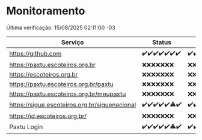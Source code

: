 # Monitoramento

Última verificação: 15/08/2025 02:11:00 -03

|Serviço|Status|Últimas 24h|
|---|---|---|
|https://github.com|<span title="2025-08-08: OK=22">✔️</span><span title="2025-08-09: OK=23">✔️</span><span title="2025-08-10: OK=22">✔️</span><span title="2025-08-11: OK=22">✔️</span><span title="2025-08-12: OK=23">✔️</span><span title="2025-08-13: OK=23">✔️</span><span title="2025-08-14: OK=4">✔️</span>|<span title="14/08/2025 02:12:00 -03 : 200">✔️</span><span title="14/08/2025 03:15:00 -03 : 200">✔️</span><span title="14/08/2025 04:12:00 -03 : 200">✔️</span><span title="14/08/2025 05:14:00 -03 : 200">✔️</span><span title="14/08/2025 06:13:00 -03 : 200">✔️</span><span title="14/08/2025 07:10:00 -03 : 200">✔️</span><span title="14/08/2025 08:08:00 -03 : 200">✔️</span><span title="14/08/2025 09:19:00 -03 : 200">✔️</span><span title="14/08/2025 10:28:00 -03 : 200">✔️</span><span title="14/08/2025 11:10:00 -03 : 200">✔️</span><span title="14/08/2025 12:10:00 -03 : 200">✔️</span><span title="14/08/2025 13:13:00 -03 : 200">✔️</span><span title="14/08/2025 14:09:00 -03 : 200">✔️</span><span title="14/08/2025 15:14:00 -03 : 200">✔️</span><span title="14/08/2025 16:09:00 -03 : 200">✔️</span><span title="14/08/2025 17:11:00 -03 : 200">✔️</span><span title="14/08/2025 18:09:00 -03 : 200">✔️</span><span title="14/08/2025 19:09:00 -03 : 200">✔️</span><span title="14/08/2025 20:09:00 -03 : 200">✔️</span><span title="14/08/2025 21:51:00 -03 : 200">✔️</span><span title="14/08/2025 23:45:00 -03 : 200">✔️</span><span title="15/08/2025 00:45:00 -03 : 200">✔️</span><span title="15/08/2025 01:21:00 -03 : 200">✔️</span><span title="15/08/2025 02:11:00 -03 : 200">✔️</span>|
|https://paxtu.escoteiros.org.br|<span title="2025-08-08: Falhas=22">❌</span><span title="2025-08-09: Falhas=23">❌</span><span title="2025-08-10: Falhas=22">❌</span><span title="2025-08-11: Falhas=22">❌</span><span title="2025-08-12: Falhas=23">❌</span><span title="2025-08-13: Falhas=23">❌</span><span title="2025-08-14: Falhas=4">❌</span>|<span title="14/08/2025 02:12:00 -03 : 403">❌</span><span title="14/08/2025 03:15:00 -03 : 403">❌</span><span title="14/08/2025 04:12:00 -03 : 403">❌</span><span title="14/08/2025 05:14:00 -03 : 403">❌</span><span title="14/08/2025 06:13:00 -03 : 403">❌</span><span title="14/08/2025 07:10:00 -03 : 403">❌</span><span title="14/08/2025 08:08:00 -03 : 403">❌</span><span title="14/08/2025 09:19:00 -03 : 403">❌</span><span title="14/08/2025 10:28:00 -03 : 403">❌</span><span title="14/08/2025 11:10:00 -03 : 403">❌</span><span title="14/08/2025 12:10:00 -03 : 403">❌</span><span title="14/08/2025 13:13:00 -03 : 403">❌</span><span title="14/08/2025 14:09:00 -03 : 403">❌</span><span title="14/08/2025 15:14:00 -03 : 403">❌</span><span title="14/08/2025 16:09:00 -03 : 403">❌</span><span title="14/08/2025 17:11:00 -03 : 403">❌</span><span title="14/08/2025 18:09:00 -03 : 403">❌</span><span title="14/08/2025 19:09:00 -03 : 403">❌</span><span title="14/08/2025 20:09:00 -03 : 403">❌</span><span title="14/08/2025 21:51:00 -03 : 403">❌</span><span title="14/08/2025 23:45:00 -03 : 403">❌</span><span title="15/08/2025 00:45:00 -03 : 403">❌</span><span title="15/08/2025 01:21:00 -03 : 403">❌</span><span title="15/08/2025 02:11:00 -03 : 403">❌</span>|
|https://escoteiros.org.br|<span title="2025-08-08: Falhas=22">❌</span><span title="2025-08-09: Falhas=23">❌</span><span title="2025-08-10: Falhas=22">❌</span><span title="2025-08-11: Falhas=22">❌</span><span title="2025-08-12: Falhas=23">❌</span><span title="2025-08-13: Falhas=23">❌</span><span title="2025-08-14: Falhas=4">❌</span>|<span title="14/08/2025 02:12:00 -03 : 403">❌</span><span title="14/08/2025 03:15:00 -03 : 403">❌</span><span title="14/08/2025 04:12:00 -03 : 403">❌</span><span title="14/08/2025 05:14:00 -03 : 403">❌</span><span title="14/08/2025 06:13:00 -03 : 403">❌</span><span title="14/08/2025 07:10:00 -03 : 403">❌</span><span title="14/08/2025 08:08:00 -03 : 403">❌</span><span title="14/08/2025 09:19:00 -03 : 403">❌</span><span title="14/08/2025 10:28:00 -03 : 403">❌</span><span title="14/08/2025 11:10:00 -03 : 403">❌</span><span title="14/08/2025 12:10:00 -03 : 403">❌</span><span title="14/08/2025 13:13:00 -03 : 403">❌</span><span title="14/08/2025 14:09:00 -03 : 403">❌</span><span title="14/08/2025 15:14:00 -03 : 403">❌</span><span title="14/08/2025 16:09:00 -03 : 403">❌</span><span title="14/08/2025 17:11:00 -03 : 403">❌</span><span title="14/08/2025 18:09:00 -03 : 403">❌</span><span title="14/08/2025 19:09:00 -03 : 403">❌</span><span title="14/08/2025 20:09:00 -03 : 403">❌</span><span title="14/08/2025 21:51:00 -03 : 403">❌</span><span title="14/08/2025 23:45:00 -03 : 403">❌</span><span title="15/08/2025 00:45:00 -03 : 403">❌</span><span title="15/08/2025 01:21:00 -03 : 403">❌</span><span title="15/08/2025 02:11:00 -03 : 403">❌</span>|
|https://paxtu.escoteiros.org.br/paxtu|<span title="2025-08-08: Falhas=22">❌</span><span title="2025-08-09: Falhas=23">❌</span><span title="2025-08-10: Falhas=22">❌</span><span title="2025-08-11: Falhas=22">❌</span><span title="2025-08-12: Falhas=23">❌</span><span title="2025-08-13: Falhas=23">❌</span><span title="2025-08-14: Falhas=4">❌</span>|<span title="14/08/2025 02:12:00 -03 : 403">❌</span><span title="14/08/2025 03:15:00 -03 : 403">❌</span><span title="14/08/2025 04:12:00 -03 : 403">❌</span><span title="14/08/2025 05:14:00 -03 : 403">❌</span><span title="14/08/2025 06:13:00 -03 : 403">❌</span><span title="14/08/2025 07:10:00 -03 : 403">❌</span><span title="14/08/2025 08:08:00 -03 : 403">❌</span><span title="14/08/2025 09:19:00 -03 : 403">❌</span><span title="14/08/2025 10:28:00 -03 : 403">❌</span><span title="14/08/2025 11:10:00 -03 : 403">❌</span><span title="14/08/2025 12:10:00 -03 : 403">❌</span><span title="14/08/2025 13:13:00 -03 : 403">❌</span><span title="14/08/2025 14:09:00 -03 : 403">❌</span><span title="14/08/2025 15:14:00 -03 : 403">❌</span><span title="14/08/2025 16:09:00 -03 : 403">❌</span><span title="14/08/2025 17:11:00 -03 : 403">❌</span><span title="14/08/2025 18:09:00 -03 : 403">❌</span><span title="14/08/2025 19:09:00 -03 : 403">❌</span><span title="14/08/2025 20:09:00 -03 : 403">❌</span><span title="14/08/2025 21:51:00 -03 : 403">❌</span><span title="14/08/2025 23:45:00 -03 : 403">❌</span><span title="15/08/2025 00:45:00 -03 : 403">❌</span><span title="15/08/2025 01:21:00 -03 : 403">❌</span><span title="15/08/2025 02:11:00 -03 : 403">❌</span>|
|https://paxtu.escoteiros.org.br/meupaxtu|<span title="2025-08-08: Falhas=22">❌</span><span title="2025-08-09: Falhas=23">❌</span><span title="2025-08-10: Falhas=22">❌</span><span title="2025-08-11: Falhas=22">❌</span><span title="2025-08-12: Falhas=23">❌</span><span title="2025-08-13: Falhas=23">❌</span><span title="2025-08-14: Falhas=4">❌</span>|<span title="14/08/2025 02:12:00 -03 : 403">❌</span><span title="14/08/2025 03:15:00 -03 : 403">❌</span><span title="14/08/2025 04:12:00 -03 : 403">❌</span><span title="14/08/2025 05:14:00 -03 : 403">❌</span><span title="14/08/2025 06:13:00 -03 : 403">❌</span><span title="14/08/2025 07:10:00 -03 : 403">❌</span><span title="14/08/2025 08:08:00 -03 : 403">❌</span><span title="14/08/2025 09:19:00 -03 : 403">❌</span><span title="14/08/2025 10:28:00 -03 : 403">❌</span><span title="14/08/2025 11:10:00 -03 : 403">❌</span><span title="14/08/2025 12:10:00 -03 : 403">❌</span><span title="14/08/2025 13:13:00 -03 : 403">❌</span><span title="14/08/2025 14:09:00 -03 : 403">❌</span><span title="14/08/2025 15:14:00 -03 : 403">❌</span><span title="14/08/2025 16:09:00 -03 : 403">❌</span><span title="14/08/2025 17:11:00 -03 : 403">❌</span><span title="14/08/2025 18:09:00 -03 : 403">❌</span><span title="14/08/2025 19:09:00 -03 : 403">❌</span><span title="14/08/2025 20:09:00 -03 : 403">❌</span><span title="14/08/2025 21:51:00 -03 : 403">❌</span><span title="14/08/2025 23:45:00 -03 : 403">❌</span><span title="15/08/2025 00:45:00 -03 : 403">❌</span><span title="15/08/2025 01:21:00 -03 : 403">❌</span><span title="15/08/2025 02:11:00 -03 : 403">❌</span>|
|https://sigue.escoteiros.org.br/siguenacional|<span title="2025-08-08: OK=22">✔️</span><span title="2025-08-09: OK=23">✔️</span><span title="2025-08-10: OK=22">✔️</span><span title="2025-08-11: OK=22">✔️</span><span title="2025-08-12: OK=23">✔️</span><span title="2025-08-13: OK=22, Falhas=1">⚠️</span><span title="2025-08-14: OK=4">✔️</span>|<span title="14/08/2025 02:12:00 -03 : 200">✔️</span><span title="14/08/2025 03:15:00 -03 : 200">✔️</span><span title="14/08/2025 04:12:00 -03 : 200">✔️</span><span title="14/08/2025 05:14:00 -03 : 200">✔️</span><span title="14/08/2025 06:13:00 -03 : 200">✔️</span><span title="14/08/2025 07:10:00 -03 : 200">✔️</span><span title="14/08/2025 08:08:00 -03 : 200">✔️</span><span title="14/08/2025 09:19:00 -03 : 200">✔️</span><span title="14/08/2025 10:28:00 -03 : 200">✔️</span><span title="14/08/2025 11:10:00 -03 : 200">✔️</span><span title="14/08/2025 12:10:00 -03 : 0">❌</span><span title="14/08/2025 13:13:00 -03 : 200">✔️</span><span title="14/08/2025 14:09:00 -03 : 200">✔️</span><span title="14/08/2025 15:14:00 -03 : 200">✔️</span><span title="14/08/2025 16:09:00 -03 : 200">✔️</span><span title="14/08/2025 17:11:00 -03 : 200">✔️</span><span title="14/08/2025 18:09:00 -03 : 200">✔️</span><span title="14/08/2025 19:09:00 -03 : 200">✔️</span><span title="14/08/2025 20:09:00 -03 : 200">✔️</span><span title="14/08/2025 21:51:00 -03 : 200">✔️</span><span title="14/08/2025 23:45:00 -03 : 200">✔️</span><span title="15/08/2025 00:45:00 -03 : 200">✔️</span><span title="15/08/2025 01:21:00 -03 : 200">✔️</span><span title="15/08/2025 02:11:00 -03 : 200">✔️</span>|
|https://id.escoteiros.org.br/|<span title="2025-08-08: Falhas=22">❌</span><span title="2025-08-09: Falhas=23">❌</span><span title="2025-08-10: Falhas=22">❌</span><span title="2025-08-11: Falhas=22">❌</span><span title="2025-08-12: Falhas=23">❌</span><span title="2025-08-13: Falhas=23">❌</span><span title="2025-08-14: Falhas=4">❌</span>|<span title="14/08/2025 02:12:00 -03 : 403">❌</span><span title="14/08/2025 03:15:00 -03 : 403">❌</span><span title="14/08/2025 04:12:00 -03 : 403">❌</span><span title="14/08/2025 05:14:00 -03 : 403">❌</span><span title="14/08/2025 06:13:00 -03 : 403">❌</span><span title="14/08/2025 07:10:00 -03 : 403">❌</span><span title="14/08/2025 08:08:00 -03 : 403">❌</span><span title="14/08/2025 09:19:00 -03 : 403">❌</span><span title="14/08/2025 10:28:00 -03 : 403">❌</span><span title="14/08/2025 11:10:00 -03 : 403">❌</span><span title="14/08/2025 12:10:00 -03 : 403">❌</span><span title="14/08/2025 13:13:00 -03 : 403">❌</span><span title="14/08/2025 14:09:00 -03 : 403">❌</span><span title="14/08/2025 15:14:00 -03 : 403">❌</span><span title="14/08/2025 16:09:00 -03 : 403">❌</span><span title="14/08/2025 17:11:00 -03 : 403">❌</span><span title="14/08/2025 18:09:00 -03 : 403">❌</span><span title="14/08/2025 19:09:00 -03 : 403">❌</span><span title="14/08/2025 20:09:00 -03 : 403">❌</span><span title="14/08/2025 21:51:00 -03 : 403">❌</span><span title="14/08/2025 23:45:00 -03 : 403">❌</span><span title="15/08/2025 00:45:00 -03 : 403">❌</span><span title="15/08/2025 01:21:00 -03 : 403">❌</span><span title="15/08/2025 02:11:00 -03 : 403">❌</span>|
|Paxtu Login|<span title="2025-08-08: OK=22">✔️</span><span title="2025-08-09: OK=23">✔️</span><span title="2025-08-10: OK=22">✔️</span><span title="2025-08-11: OK=22">✔️</span><span title="2025-08-12: OK=23">✔️</span><span title="2025-08-13: OK=22, Falhas=1">⚠️</span><span title="2025-08-14: OK=4">✔️</span>|<span title="14/08/2025 02:12:00 -03 : 200">✔️</span><span title="14/08/2025 03:15:00 -03 : 200">✔️</span><span title="14/08/2025 04:12:00 -03 : 200">✔️</span><span title="14/08/2025 05:14:00 -03 : 200">✔️</span><span title="14/08/2025 06:13:00 -03 : 200">✔️</span><span title="14/08/2025 07:10:00 -03 : 200">✔️</span><span title="14/08/2025 08:08:00 -03 : 200">✔️</span><span title="14/08/2025 09:19:00 -03 : 200">✔️</span><span title="14/08/2025 10:28:00 -03 : 200">✔️</span><span title="14/08/2025 11:10:00 -03 : 200">✔️</span><span title="14/08/2025 12:10:00 -03 : 200">✔️</span><span title="14/08/2025 13:13:00 -03 : 200">✔️</span><span title="14/08/2025 14:09:00 -03 : 200">✔️</span><span title="14/08/2025 15:14:00 -03 : 200">✔️</span><span title="14/08/2025 16:09:00 -03 : 200">✔️</span><span title="14/08/2025 17:11:00 -03 : 200">✔️</span><span title="14/08/2025 18:09:00 -03 : 200">✔️</span><span title="14/08/2025 19:09:00 -03 : 200">✔️</span><span title="14/08/2025 20:09:00 -03 : 200">✔️</span><span title="14/08/2025 21:51:00 -03 : 200">✔️</span><span title="14/08/2025 23:45:00 -03 : 200">✔️</span><span title="15/08/2025 00:45:00 -03 : 200">✔️</span><span title="15/08/2025 01:21:00 -03 : 200">✔️</span><span title="15/08/2025 02:11:00 -03 : 200">✔️</span>|
